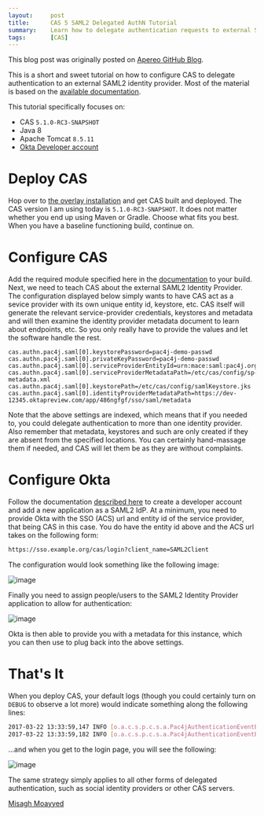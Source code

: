 ```yaml
---
layout:     post
title:      CAS 5 SAML2 Delegated AuthN Tutorial
summary:    Learn how to delegate authentication requests to external SAML2 identity providers.
tags:       [CAS]
---
```


<div class="alert alert-success"><i class="far fa-lightbulb"></i> This blog post was originally posted on <a href="https://github.com/apereo/apereo.github.io">Apereo GitHub Blog</a>.</div>

This is a short and sweet tutorial on how to configure CAS to delegate authentication to an external SAML2 identity provider.
Most of the material is based on the [available documentation](https://apereo.github.io/cas/development/integration/Delegate-Authentication.html).

This tutorial specifically focuses on:

- CAS `5.1.0-RC3-SNAPSHOT`
- Java 8
- Apache Tomcat `8.5.11`
- [Okta Developer account](http://developer.okta.com/standards/SAML/setting_up_a_saml_application_in_okta)

# Deploy CAS

Hop over to [the overlay installation](https://apereo.github.io/cas/development/installation/Maven-Overlay-Installation.html) and get CAS built and deployed. The CAS version I am using today is `5.1.0-RC3-SNAPSHOT`. It does not matter whether you end up using Maven or Gradle. Choose what fits you best. When you have a baseline functioning build, continue on.

# Configure CAS

Add the required module specified here in the [documentation](https://apereo.github.io/cas/development/integration/Delegate-Authentication.html) to your build. Next, we need to teach CAS about the external SAML2 Identity Provider. The configuration displayed below simply wants to have CAS act as a sevice provider with its own unique entity id, keystore, etc. CAS itself will generate the relevant service-provider credentials, keystores and metadata and will then examine the identity provider metadata document to learn about endpoints, etc. So you only really have to provide the values and let the software handle the rest.

```
cas.authn.pac4j.saml[0].keystorePassword=pac4j-demo-passwd
cas.authn.pac4j.saml[0].privateKeyPassword=pac4j-demo-passwd
cas.authn.pac4j.saml[0].serviceProviderEntityId=urn:mace:saml:pac4j.org
cas.authn.pac4j.saml[0].serviceProviderMetadataPath=/etc/cas/config/sp-metadata.xml
cas.authn.pac4j.saml[0].keystorePath=/etc/cas/config/samlKeystore.jks
cas.authn.pac4j.saml[0].identityProviderMetadataPath=https://dev-12345.oktapreview.com/app/486ngfgf/sso/saml/metadata
```

Note that the above settings are indexed, which means that if you needed to, you could delegate authentication to more than one identity provider. Also remember that metadata, keystores and such are only created if they are absent from the specified locations. You can certainly hand-massage them if needed, and CAS will let them be as they are without complaints.

# Configure Okta

Follow the documentation [described here](http://developer.okta.com/standards/SAML/setting_up_a_saml_application_in_okta)
to create a developer account and add a new application as a SAML2 IdP. At a minimum, you need to provide Okta with the SSO (ACS) url and entity id of the service provider, that being CAS in this case. You do have the entity id above and the ACS url takes on the following form:

```bash
https://sso.example.org/cas/login?client_name=SAML2Client
```

The configuration would look something like the following image:

![image](https://cloud.githubusercontent.com/assets/1205228/24192129/9d0f828c-0f0b-11e7-8cec-698be1b31cee.png)

Finally you need to assign people/users to the SAML2 Identity Provider application to allow for authentication:

![image](https://cloud.githubusercontent.com/assets/1205228/24192186/c09b0ad2-0f0b-11e7-9e6a-12752de7c125.png)

Okta is then able to provide you with a metadata for this instance, which you can then use to plug back into the above settings.

# That's It

When you deploy CAS, your default logs (though you could certainly turn on `DEBUG` to observe a lot more) would indicate something along the following lines:

```bash
2017-03-22 13:33:59,147 INFO [o.a.c.s.p.c.s.a.Pac4jAuthenticationEventExecutionPlanConfiguration] - <Located and prepared [1] delegated authentication clients>
2017-03-22 13:33:59,182 INFO [o.a.c.s.p.c.s.a.Pac4jAuthenticationEventExecutionPlanConfiguration] - <Registering delegated authentication clients...>
```

...and when you get to the login page, you will see the following:

![image](https://cloud.githubusercontent.com/assets/1205228/24192477/c4bb918a-0f0c-11e7-94b9-ac2187588b9c.png)

The same strategy simply applies to all other forms of delegated authentication, such as social identity providers or other CAS servers.

[Misagh Moayyed](https://fawnoos.com)
